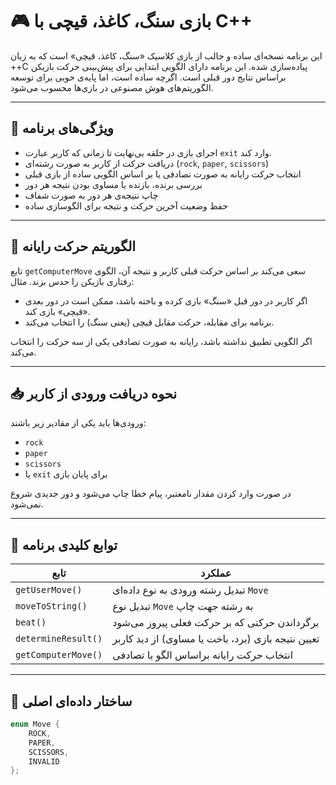 # 🎮 بازی سنگ، کاغذ، قیچی با C++

این برنامه نسخه‌ای ساده و جالب از بازی کلاسیک «سنگ، کاغذ، قیچی» است که به زبان ++C پیاده‌سازی شده. این برنامه دارای الگویی ابتدایی برای پیش‌بینی حرکت بازیکن براساس نتایج دور قبلی است. اگرچه ساده است، اما پایه‌ی خوبی برای توسعه الگوریتم‌های هوش مصنوعی در بازی‌ها محسوب می‌شود.

---

## 📌 ویژگی‌های برنامه

- اجرای بازی در حلقه بی‌نهایت تا زمانی که کاربر عبارت `exit` وارد کند.
- دریافت حرکت از کاربر به صورت رشته‌ای (`rock`, `paper`, `scissors`)
- انتخاب حرکت رایانه به صورت تصادفی یا بر اساس الگویی ساده از بازی قبلی
- بررسی برنده، بازنده یا مساوی بودن نتیجه هر دور
- چاپ نتیجه‌ی هر دور به صورت شفاف
- حفظ وضعیت آخرین حرکت و نتیجه برای الگوسازی ساده

---

## 🧠 الگوریتم حرکت رایانه

تابع `getComputerMove` سعی می‌کند بر اساس حرکت قبلی کاربر و نتیجه آن، الگوی رفتاری بازیکن را حدس بزند. مثال:

- اگر کاربر در دور قبل «سنگ» بازی کرده و باخته باشد، ممکن است در دور بعدی «قیچی» بازی کند.
- برنامه برای مقابله، حرکت مقابل قیچی (یعنی سنگ) را انتخاب می‌کند.

اگر الگویی تطبیق نداشته باشد، رایانه به صورت تصادفی یکی از سه حرکت را انتخاب می‌کند.

---

## 📥 نحوه دریافت ورودی از کاربر

ورودی‌ها باید یکی از مقادیر زیر باشند:

- `rock`
- `paper`
- `scissors`
- یا `exit` برای پایان بازی

در صورت وارد کردن مقدار نامعتبر، پیام خطا چاپ می‌شود و دور جدیدی شروع نمی‌شود.

---

## 🧾 توابع کلیدی برنامه

| تابع | عملکرد |
|------|--------|
| `getUserMove()` | تبدیل رشته ورودی به نوع داده‌ای `Move` |
| `moveToString()` | تبدیل نوع `Move` به رشته جهت چاپ |
| `beat()` | برگرداندن حرکتی که بر حرکت فعلی پیروز می‌شود |
| `determineResult()` | تعیین نتیجه بازی (برد، باخت یا مساوی) از دید کاربر |
| `getComputerMove()` | انتخاب حرکت رایانه براساس الگو یا تصادفی |

---

## 🧰 ساختار داده‌ای اصلی

```cpp
enum Move {
    ROCK,
    PAPER,
    SCISSORS,
    INVALID
};